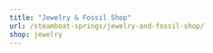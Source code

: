 ```yaml
---
title: "Jewelry & Fossil Shop"
url: /steamboat-springs/jewelry-and-fossil-shop/
shop: jewelry
---
```


